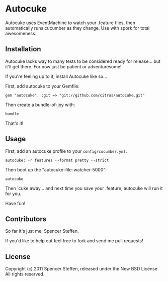 Autocuke
========

Autocuke uses EventMachine to watch your .feature files, then automatically runs cucumber as they change. Use with spork for total awesomeness.



Installation
------------

Autocuke lacks way to many tests to be considered ready for release... but it'll get there. For now just be patient or adventuresome!

If you're feeling up to it, install Autocuke like so...

First, add autocuke to your Gemfile:

    gem "autocuke", :git => "git://github.com/citrus/autocuke.git" 


Then create a bundle-of-joy with:

    bundle


That's it!


Usage
-----

First, add an autocuke profile to your `config/cucumber.yml`.

    autocuke: -r features --format pretty --strict


Then boot up the "autocuke-file-watcher-5000":

    autocuke
    

Then 'cuke away... and next time you save your .feature, autocuke will run it for you.


Have fun!


Contributors
------------

So far it's just me; Spencer Steffen. 

If you'd like to help out feel free to fork and send me pull requests!



License
-------

Copyright (c) 2011 Spencer Steffen, released under the New BSD License All rights reserved.
